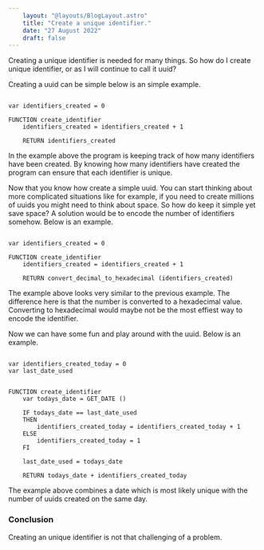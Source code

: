 ```yaml
---
    layout: "@layouts/BlogLayout.astro"
    title: "Create a unique identifier."
    date: "27 August 2022"
    draft: false 
---
```


Creating a unique identifier is needed for many things. So how do I create unique identifier, or as I will continue to call it uuid?

Creating a uuid can be simple below is an simple example.
```

var identifiers_created = 0

FUNCTION create_identifier 
    identifiers_created = identifiers_created + 1

    RETURN identifiers_created

```
In the example above the program is keeping track of how many identifiers have been created. By knowing how many identifiers have created the program can ensure that each identifier is unique.

Now that you know how create a simple uuid. You can start thinking about more complicated situations like for example, if you need to create millions of uuids you might need to think about space. So how do keep it simple yet save space? A solution would be to encode the number of identifiers somehow. Below is an example.
```

var identifiers_created = 0

FUNCTION create_identifier 
    identifiers_created = identifiers_created + 1
    
    RETURN convert_decimal_to_hexadecimal (identifiers_created)

```
The example above looks very similar to the previous example. The difference here is that the number is converted to a hexadecimal value. Converting to hexadecimal would maybe not be the most effiest way to encode the identifier.

Now we can have some fun and play around with the uuid. Below is an example.
```

var identifiers_created_today = 0
var last_date_used


FUNCTION create_identifier 
    var todays_date = GET_DATE ()

    IF todays_date == last_date_used 
    THEN 
        identifiers_created_today = identifiers_created_today + 1
    ELSE
        identifiers_created_today = 1
    FI

    last_date_used = todays_date

    RETURN todays_date + identifiers_created_today

```
The example above combines a date which is most likely unique with the number of uuids created on the same day.

### Conclusion
Creating an unique identifier is not that challenging of a problem. 